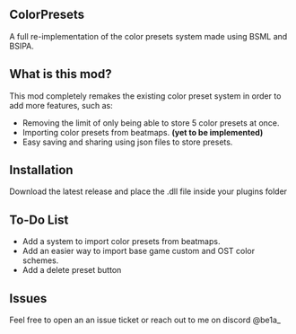 ## ColorPresets
A full re-implementation of the color presets system made using BSML and BSIPA.

## What is this mod?
This mod completely remakes the existing color preset system in order to add more features, such as:

- Removing the limit of only being able to store 5 color presets at once.
- Importing color presets from beatmaps. **(yet to be implemented)**
- Easy saving and sharing using json files to store presets.

## Installation
Download the latest release and place the .dll file inside your plugins folder

## To-Do List
- Add a system to import color presets from beatmaps.
- Add an easier way to import base game custom and OST color schemes.
- Add a delete preset button

## Issues
Feel free to open an an issue ticket or reach out to me on discord @be1a_
